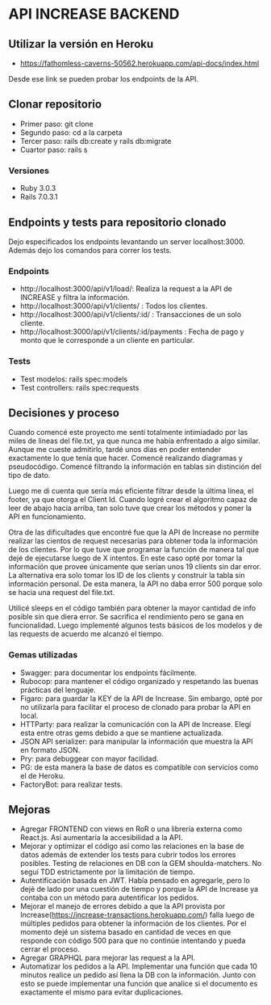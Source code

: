 # API INCREASE BACKEND 

## Utilizar la versión en Heroku 

- https://fathomless-caverns-50562.herokuapp.com/api-docs/index.html

Desde ese link se pueden probar los endpoints de la API.

## Clonar repositorio

- Primer paso: git clone
- Segundo paso: cd a la carpeta
- Tercer paso: rails db:create y rails db:migrate
- Cuartor paso: rails s

### Versiones

- Ruby 3.0.3
- Rails 7.0.3.1

## Endpoints y tests para repositorio clonado

Dejo especificados los endpoints levantando un server localhost:3000. Además dejo los comandos para correr los tests.

### Endpoints

- http://localhost:3000/api/v1/load/: Realiza la request a la API de INCREASE y filtra la información.
- http://localhost:3000/api/v1/clients/ : Todos los clientes.
- http://localhost:3000/api/v1/clients/:id/ : Transacciones de un solo cliente.
- http://localhost:3000/api/v1/clients/:id/payments : Fecha de pago y monto que le corresponde a un cliente en particular.

### Tests

- Test modelos: rails spec:models
- Test controllers: rails spec:requests

## Decisiones y proceso

Cuando comencé este proyecto me sentí totalmente intimiadado por las miles de lineas del file.txt, ya que nunca me había enfrentado a algo similar. Aunque me cueste admitirlo, tardé unos días en poder entender exactamente lo que tenía que hacer. Comencé realizando diagramas y pseudocódigo. Comencé filtrando la información en tablas sin distinción del tipo de dato.

Luego me di cuenta que sería más eficiente filtrar desde la última línea, el footer, ya que otorga el Client Id. Cuando logré crear el algoritmo capaz de leer de abajo hacia arriba, tan solo tuve que crear los métodos y poner la API en funcionamiento.

Otra de las dificultades que encontré fue que la API de Increase no permite realizar las cientos de request necesarias para obtener toda la información de los clientes. Por lo que tuve que programar la función de manera tal que dejé de ejecutarse luego de X intentos. En este caso opté por tomar la información que provee únicamente que serían unos 19 clients sin dar error. La alternativa era solo tomar los ID de los clients y construir la tabla sin información personal. De esta manera, la API no daba error 500 porque solo se hacia una request del file.txt.

Utilicé sleeps en el código también para obtener la mayor cantidad de info posible sin que diera error. Se sacrifica el rendimiento pero se gana en funcionalidad. Luego implementé algunos tests básicos de los modelos y de las requests de acuerdo me alcanzó el tiempo.

### Gemas utilizadas

- Swagger: para documentar los endpoints fácilmente.
- Rubocop: para mantener el código organizado y respetando las buenas prácticas del lenguaje.
- Figaro: para guardar la KEY de la API de Increase. Sin embargo, opté por no utilizarla para facilitar el proceso de clonado para probar la API en local.
- HTTParty: para realizar la comunicación con la API de Increase. Elegí esta entre otras gems debido a que se mantiene actualizada.
- JSON API serializer: para manipular la información que muestra la API en formato JSON.
- Pry: para debuggear con mayor facilidad.
- PG: de esta manera la base de datos es compatible con servicios como el de Heroku.
- FactoryBot: para realizar tests.

## Mejoras

- Agregar FRONTEND con views en RoR o una librería externa como React.js. Así aumentaría la accesibilidad a la API.
- Mejorar y optimizar el código así como las relaciones en la base de datos además de extender los tests para cubrir todos los errores posibles. Testing de relaciones en DB con la GEM shoulda-matchers. No seguí TDD estrictamente por la limitación de tiempo.
- Autentificación basada en JWT. Había pensado en agregarle, pero lo dejé de lado por una cuestión de tiempo y porque la API de Increase ya contaba con un método para autentificar los pedidos.
- Mejorar el manejo de errores debido a que la API provista por Increase(https://increase-transactions.herokuapp.com/) falla luego de múltiples pedidos para obtener la información de los clientes. Por el momento dejé un sistema basado en cantidad de veces en que responde con código 500 para que no continúe intentando y pueda cerrar el proceso.
- Agregar GRAPHQL para mejorar las request a la API.
- Automatizar los pedidos a la API. Implementar una función que cada 10 minutos realice un pedido así llena la DB con la información. Junto con esto se puede implementar una función que analice si el documento es exactamente el mismo para evitar duplicaciones.
